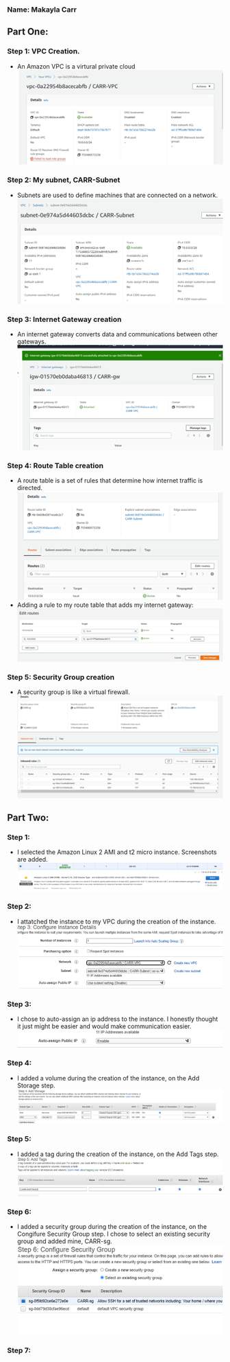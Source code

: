 ### Name: Makayla Carr

## Part One:
### Step 1: VPC Creation.
* An Amazon VPC is a virtural private cloud 
![Step1](screenshotCompilation/Step1.PNG?raw=true "Step 1")

### Step 2: My subnet, CARR-Subnet
* Subnets are used to define machines that are connected on a network. 
![Step2](screenshotCompilation/Step2.PNG?raw=true "Step 2")

### Step 3: Internet Gateway creation
* An internet gateway converts data and communications between other gateways.
![Step3](screenshotCompilation/Step3.PNG?raw=true "Step 3")

### Step 4: Route Table creation
* A route table is a set of rules that determine how internet traffic is directed.
![Step4](screenshotCompilation/Step4.PNG?raw=true "Step 4")
* Adding a rule to my route table that adds my internet gateway: 
![RTRule](screenshotCompilation/InternetGatewayRule.PNG?raw=true "Rule")
### Step 5: Security Group creation
* A security group is like a virtual firewall.
![Step5](screenshotCompilation/Step5.PNG?raw=true "Step 5")

## Part Two:

### Step 1:
* I selected the Amazon Linux 2 AMI and t2 micro instance. Screenshots are added.
![InstanceSelected](screenshotCompilation/instanceselected.PNG?raw=true "Instance Selected")
![AMIselected](screenshotCompilation/AMISELECTED.PNG?raw=true "AMI Selected")

### Step 2: 
* I attatched the instance to my VPC during the creation of the instance. 
![Part2Step2](screenshotCompilation/Part2Step2.PNG?raw=true "Part 2 Step 2")

### Step 3: 
* I chose to auto-assign an ip address to the instance. I honestly thought it just might be easier and would make communication easier.
![Part2Step3](screenshotCompilation/Part2Step3.PNG?raw=true "Part 2 Step 3")

### Step 4: 
* I added a volume during the creation of the instance, on the Add Storage step.
![Part2Step4](screenshotCompilation/Part2Step4.PNG?raw=true "Part 2 Step 4")

### Step 5:
* I added a tag during the creation of the instance, on the Add Tags step.
![Part2Step5](screenshotCompilation/Part2Step5.PNG?raw=true "Part 2 Step 5")

### Step 6:
* I added a security group during the creation of the instance, on the Congifure Security Group step. I chose to select an existing security group and added mine, CARR-sg.
![Part2Step6](screenshotCompilation/Part2Step6.PNG?raw=true "Part 2 Step 6")

### Step 7: 
